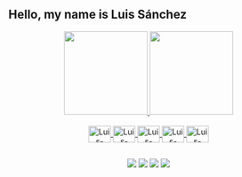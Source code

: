 ## Hello, my name is Luis Sánchez

<div align="center">
  <a href="https://github.com/Luisanchmor">
  <img height="150em" src="https://github-readme-stats.vercel.app/api?username=Luisanchmor&show_icons=true&theme=github_dark&include_all_commits=true&count_private=true"/>
  <img height="150em" src="https://github-readme-stats.vercel.app/api/top-langs/?username=Luisanchmor&layout=compact&langs_count=7&theme=github_dark"/>
</div>
  
  <div style="display: inline_block" align="center"><br>
  <img align="center" alt="Luis-Linux" height="30" width="40" src="https://cdn.jsdelivr.net/gh/devicons/devicon/icons/linux/linux-original.svg">
  <img align="center" alt="Luis-Bash" height="30" width="40" src="https://cdn.jsdelivr.net/gh/devicons/devicon/icons/bash/bash-original.svg">
  <img align="center" alt="Luis-Vim" height="30" width="40" src="https://cdn.jsdelivr.net/gh/devicons/devicon/icons/vim/vim-original.svg">    
  <img align="center" alt="Luis-HTML" height="30" width="40" src="https://cdn.jsdelivr.net/gh/devicons/devicon/icons/html5/html5-original.svg">
  <img align="center" alt="Luis-CSS" height="30" width="40" src="https://cdn.jsdelivr.net/gh/devicons/devicon/icons/css3/css3-original.svg">
 <!-- <img align="center" alt="Luis-Js" height="30" width="40" src="https://raw.githubusercontent.com/devicons/devicon/master/icons/javascript/javascript-plain.svg">
  <img align="center" alt="Luis-Python" height="30" width="40" src="https://raw.githubusercontent.com/devicons/devicon/master/icons/python/python-original.svg">
  <img align="center" alt="Luis-Git" height="30" width="40" src="https://cdn.jsdelivr.net/gh/devicons/devicon/icons/git/git-original.svg">
  <img align="center" alt="Luis-Redhat" height="30" width="40" src="https://cdn.jsdelivr.net/gh/devicons/devicon/icons/redhat/redhat-original.svg">
-->

  ##
    
<div> 
<a href="https://stackoverflow.com/users/16662443/luis-s%c3%a1nchez" target="_blank"><img src="https://img.shields.io/badge/Stack_Overflow-FE7A16?style=for-the-badge&logo=stack-overflow&logoColor=white" target="_blank"></a>
<a href="https://twitter.com/luisunixverse" target="_blank"><img src="https://img.shields.io/badge/Twitter-1DA1F2?style=for-the-badge&logo=twitter&logoColor=white" target="_blank"></a> 
<a href = "mailto:sanchez.unix@gmail.com"><img src="https://img.shields.io/badge/-Gmail-%23333?style=for-the-badge&logo=gmail&logoColor=white" target="_blank"></a>
<a href="#" target="_blank"><img src="https://img.shields.io/badge/YouTube-FF0000?style=for-the-badge&logo=youtube&logoColor=white" target="_blank"></a>  
</div>
   <!--- 
   ![Snake animation](https://github.com/Luisanchmor/Luisanchmor/blob/output/github-contribution-grid-snake.svg)
   --->
  
<!---
- 👋 Hi, I’m @Luisanchmor
- 👀 I’m interested in three L's of my Life: Languages, Law and Linux.
- 🌱 I’m currently learning Javascript
- 💞️ I’m looking to collaborate on ...
- 📫 How to reach me ...
--->

<!---
Luisanchmor/Luisanchmor is a ✨ special ✨ repository because its `README.md` (this file) appears on your GitHub profile.
You can click the Preview link to take a look at your changes.
--->
